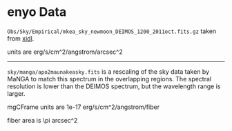 # enyo Data

`Obs/Sky/Empirical/mkea_sky_newmoon_DEIMOS_1200_2011oct.fits.gz` taken from
[xidl](https://github.com/profxj/xidl).

units are erg/s/cm^2/angstrom/arcsec^2

----

`sky/manga/apo2maunakeasky.fits` is a rescaling of the sky data taken by
MaNGA to match this spectrum in the overlapping regions.  The spectral
resolution is lower than the DEIMOS spectrum, but the wavelength range
is larger.

mgCFrame units are 1e-17 erg/s/cm^2/angstrom/fiber

fiber area is \pi arcsec^2







